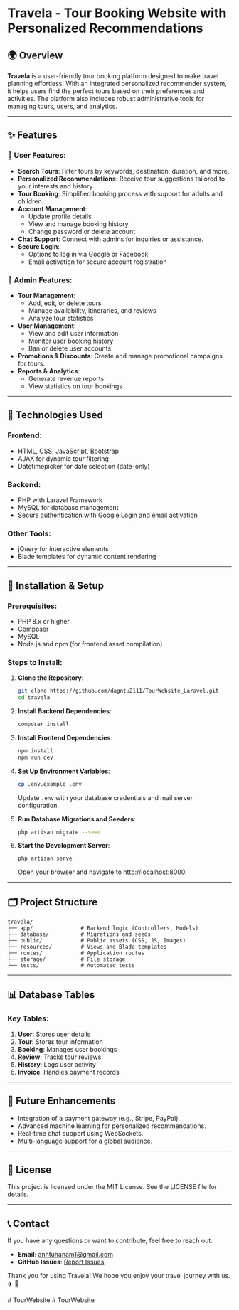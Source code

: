 # Travela - Tour Booking Website with Personalized Recommendations

## 🌍 Overview
**Travela** is a user-friendly tour booking platform designed to make travel planning effortless. With an integrated personalized recommender system, it helps users find the perfect tours based on their preferences and activities. The platform also includes robust administrative tools for managing tours, users, and analytics.

---

## ✨ Features

### 🔹 User Features:
- **Search Tours**: Filter tours by keywords, destination, duration, and more.
- **Personalized Recommendations**: Receive tour suggestions tailored to your interests and history.
- **Tour Booking**: Simplified booking process with support for adults and children.
- **Account Management**:
  - Update profile details
  - View and manage booking history
  - Change password or delete account
- **Chat Support**: Connect with admins for inquiries or assistance.
- **Secure Login**:
  - Options to log in via Google or Facebook
  - Email activation for secure account registration

### 🔸 Admin Features:
- **Tour Management**:
  - Add, edit, or delete tours
  - Manage availability, itineraries, and reviews
  - Analyze tour statistics
- **User Management**:
  - View and edit user information
  - Monitor user booking history
  - Ban or delete user accounts
- **Promotions & Discounts**: Create and manage promotional campaigns for tours.
- **Reports & Analytics**:
  - Generate revenue reports
  - View statistics on tour bookings

---

## 🔧 Technologies Used

### Frontend:
- HTML, CSS, JavaScript, Bootstrap
- AJAX for dynamic tour filtering
- Datetimepicker for date selection (date-only)

### Backend:
- PHP with Laravel Framework
- MySQL for database management
- Secure authentication with Google Login and email activation

### Other Tools:
- jQuery for interactive elements
- Blade templates for dynamic content rendering

---

## 🚀 Installation & Setup

### Prerequisites:
- PHP 8.x or higher
- Composer
- MySQL
- Node.js and npm (for frontend asset compilation)

### Steps to Install:

1. **Clone the Repository**:
   ```bash
   git clone https://github.com/dagntu2111/TourWebsite_Laravel.git
   cd travela
   ```

2. **Install Backend Dependencies**:
   ```bash
   composer install
   ```

3. **Install Frontend Dependencies**:
   ```bash
   npm install
   npm run dev
   ```

4. **Set Up Environment Variables**:
   ```bash
   cp .env.example .env
   ```
   Update `.env` with your database credentials and mail server configuration.

5. **Run Database Migrations and Seeders**:
   ```bash
   php artisan migrate --seed
   ```

6. **Start the Development Server**:
   ```bash
   php artisan serve
   ```
   Open your browser and navigate to [http://localhost:8000](http://localhost:8000).

---

## 🗂️ Project Structure

```
travela/
├── app/               # Backend logic (Controllers, Models)
├── database/          # Migrations and seeds
├── public/            # Public assets (CSS, JS, Images)
├── resources/         # Views and Blade templates
├── routes/            # Application routes
├── storage/           # File storage
└── tests/             # Automated tests
```

---

## 📊 Database Tables

### Key Tables:
1. **User**: Stores user details
2. **Tour**: Stores tour information
3. **Booking**: Manages user bookings
4. **Review**: Tracks tour reviews
5. **History**: Logs user activity
6. **Invoice**: Handles payment records

---

## 🔮 Future Enhancements
- Integration of a payment gateway (e.g., Stripe, PayPal).
- Advanced machine learning for personalized recommendations.
- Real-time chat support using WebSockets.
- Multi-language support for a global audience.

---

## 📃 License
This project is licensed under the MIT License. See the LICENSE file for details.

---

## 📞 Contact
If you have any questions or want to contribute, feel free to reach out:

- **Email**: anhtuhanam1@gmail.com
- **GitHub Issues**: [Report Issues](https://github.com/dangtu2111/TourWebsite_Laravel)

Thank you for using Travela! We hope you enjoy your travel journey with us. ✈️ 🌟

#   T o u r W e b s i t e 
 
 #   T o u r W e b s i t e 
 
 